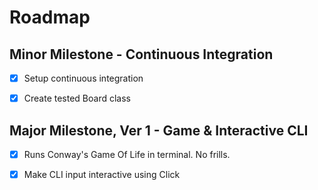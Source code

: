 # Roadmap
## Minor Milestone - Continuous Integration
- [x] Setup continuous integration

- [x] Create tested Board class

## Major Milestone, Ver 1 - Game & Interactive CLI
- [x] Runs Conway's Game Of Life in terminal. No frills.

- [x] Make CLI input interactive using Click